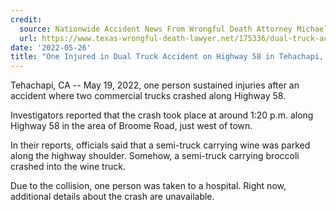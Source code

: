 ```yaml
---
credit:
  source: Nationwide Accident News From Wrongful Death Attorney Michael Grossman
  url: https://www.texas-wrongful-death-lawyer.net/175336/dual-truck-accident-tehachapi-ca-on-highway-58-broome.htm
date: '2022-05-26'
title: "One Injured in Dual Truck Accident on Highway 58 in Tehachapi, CA"
---
```

Tehachapi, CA -- May 19, 2022, one person sustained injuries after an accident where two commercial trucks crashed along Highway 58.

Investigators reported that the crash took place at around 1:20 p.m. along Highway 58 in the area of Broome Road, just west of town.

In their reports, officials said that a semi-truck carrying wine was parked along the highway shoulder. Somehow, a semi-truck carrying broccoli crashed into the wine truck.

Due to the collision, one person was taken to a hospital. Right now, additional details about the crash are unavailable.
